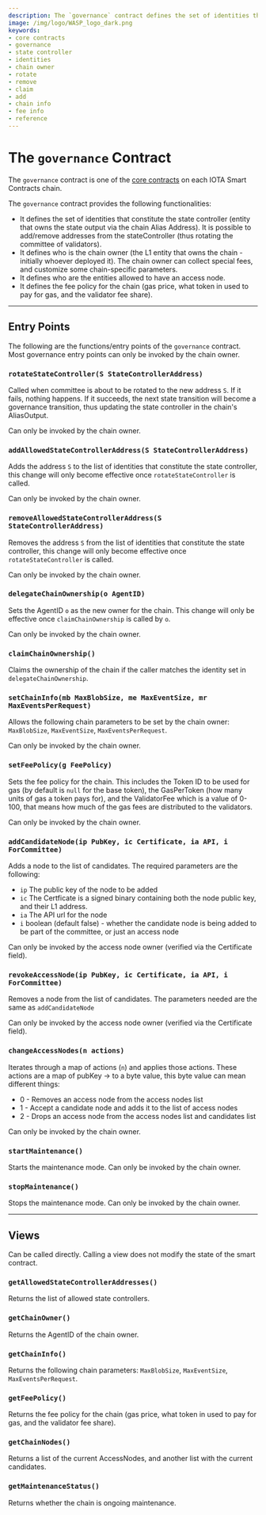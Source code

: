 ```yaml
---
description: The `governance` contract defines the set of identities that constitute the state controller, access nodes, who is the chain owner and the fees for request execution.  
image: /img/logo/WASP_logo_dark.png
keywords:
- core contracts
- governance
- state controller
- identities
- chain owner
- rotate
- remove
- claim
- add
- chain info
- fee info
- reference
--- 
```


# The `governance` Contract

The `governance` contract is one of the [core contracts](overview.md) on each IOTA Smart Contracts
chain.

The `governance` contract provides the following functionalities:

- It defines the set of identities that constitute the state controller (entity that owns the state output via the chain Alias Address). It is possible to add/remove addresses from the stateController (thus rotating the committee of validators).
- It defines who is the chain owner (the L1 entity that owns the chain - initially whoever deployed it). The chain owner can collect special fees, and customize some chain-specific parameters.
- It defines who are the entities allowed to have an access node.
- It defines the fee policy for the chain (gas price, what token in used to pay for gas, and the validator fee share).

---

## Entry Points

The following are the functions/entry points of the `governance` contract. Most governance entry points can only be invoked by the chain owner.

### `rotateStateController(S StateControllerAddress)`

Called when committee is about to be rotated to the new address `S`. If it fails, nothing happens. If it succeeds, the next state transition will become a governance transition, thus updating the state controller in the chain's AliasOutput.

Can only be invoked by the chain owner.

### `addAllowedStateControllerAddress(S StateControllerAddress)`

Adds the address `S` to the list of identities that constitute the state controller, this change will only become effective once `rotateStateController` is called.

Can only be invoked by the chain owner.

### `removeAllowedStateControllerAddress(S StateControllerAddress)`

Removes the address `S` from the list of identities that constitute the state controller, this change will only become effective once `rotateStateController` is called.

Can only be invoked by the chain owner.

### `delegateChainOwnership(o AgentID)`

Sets the AgentID `o` as the new owner for the chain. This change will only be effective once `claimChainOwnership` is called by `o`.

Can only be invoked by the chain owner.

### `claimChainOwnership()`

Claims the ownership of the chain if the caller matches the identity set in `delegateChainOwnership`.

### `setChainInfo(mb MaxBlobSize, me MaxEventSize, mr MaxEventsPerRequest)`

Allows the following chain parameters to be set by the chain owner: `MaxBlobSize`, `MaxEventSize`, `MaxEventsPerRequest`.

Can only be invoked by the chain owner.

### `setFeePolicy(g FeePolicy)`

Sets the fee policy for the chain. This includes the Token ID to be used for gas (by default is `null` for the base token), the GasPerToken (how many units of gas a token pays for), and the  ValidatorFee which is a value of 0-100, that means how much of the gas fees are distributed to the validators.

Can only be invoked by the chain owner.

### `addCandidateNode(ip PubKey, ic Certificate, ia API, i ForCommittee)`

Adds a node to the list of candidates.
The required parameters are the following:

- `ip` The public key of the node to be added
- `ic` The Certficate is a signed binary containing both the node public key, and their L1 address.
- `ia` The API url for the node
- `i` boolean (default false) - whether the candidate node is being added to be part of the committee, or just an access node

Can only be invoked by the access node owner (verified via the Certificate field).

### `revokeAccessNode(ip PubKey, ic Certificate, ia API, i ForCommittee)`

Removes a node from the list of candidates.
The parameters needed are the same as `addCandidateNode`

Can only be invoked by the access node owner (verified via the Certificate field).

### `changeAccessNodes(n actions)`

Iterates through a map of actions (`n`) and applies those actions. These actions are a map of pubKey -> to a byte value, this byte value can mean different things:

- 0 - Removes an access node from the access nodes list
- 1 - Accept a candidate node and adds it to the list of access nodes
- 2 - Drops an access node from the access nodes list and candidates list

Can only be invoked by the chain owner.

### `startMaintenance()`

Starts the maintenance mode.
Can only be invoked by the chain owner.

### `stopMaintenance()`

Stops the maintenance mode.
Can only be invoked by the chain owner.

---

## Views

Can be called directly. Calling a view does not modify the state of the smart contract.

### `getAllowedStateControllerAddresses()`

Returns the list of allowed state controllers.

### `getChainOwner()`

Returns the AgentID of the chain owner.

### `getChainInfo()`

Returns the following chain parameters: `MaxBlobSize`, `MaxEventSize`, `MaxEventsPerRequest`.

### `getFeePolicy()`

Returns the fee policy for the chain (gas price, what token in used to pay for gas, and the validator fee share).

### `getChainNodes()`

Returns a list of the current AccessNodes, and another list with the current candidates.

### `getMaintenanceStatus()`

Returns whether the chain is ongoing maintenance.
